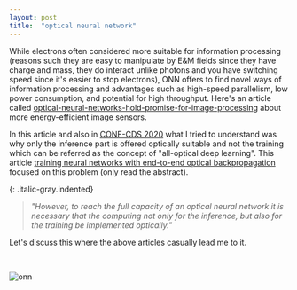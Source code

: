```yaml
---
layout: post
title:  "optical neural network"
---
```


While electrons often considered more suitable for information processing (reasons such they are easy to manipulate by E&M fields since they have charge and mass, they do interact unlike photons and you have switching speed since it's easier to stop electrons), ONN offers to find novel ways of information processing and advantages such as high-speed parallelism, low power consumption, and potential for high throughput. Here's an article called [optical-neural-networks-hold-promise-for-image-processing][optical-neural-networks-hold-promise-for-image-processing] about more energy-efficient image sensors.

In this article and also in [CONF-CDS 2020][CONF-CDS 2020] what I tried to understand was why only the inference part is offered optically suitable and not the training which can be referred as the concept of "all-optical deep learning". This article [training neural networks with end-to-end optical backpropagation][training neural networks with end-to-end optical backpropagation] focused on this problem (only read the abstract).


{: .italic-gray.indented}
> *"However, to reach the full capacity of an optical neural network it is necessary that
the computing not only for the inference, but also for the training be implemented optically."*

Let's discuss this where the above articles casually lead me to it. 

<br>

![onn](/myblog/images/onn.jpg)

<br>















[training neural networks with end-to-end optical backpropagation]: https://arxiv.org/abs/2308.05226#:~:text=However%2C%20to%20reach%20the%20full,the%20training%20be%20implemented%20optically.
[CONF-CDS 2020]: https://www.youtube.com/watch?v=EfGLJ47dg80
[optical-neural-networks-hold-promise-for-image-processing]: https://news.cornell.edu/stories/2023/04/optical-neural-networks-hold-promise-image-processing